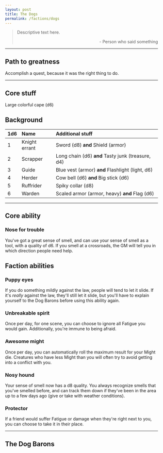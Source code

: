 ```yaml
---
layout: post
title: The Dogs
permalink: /factions/dogs
---
```


>Descriptive text here.
>
><p style="text-align: right">- Person who said something</p>

***

## Path to greatness
Accomplish a quest, because it was the right thing to do.

***

## Core stuff
Large colorful cape (d6)

## Background

| 1d6        | Name           | Additional stuff                               |
|:-----------|:---------------|:-----------------------------------------------|
| 1          | Knight errant  | Sword (d8) <b>and</b> Shield (armor)           |
| 2          | Scrapper       | Long chain (d6) <b>and</b> Tasty junk (treasure, d4) |
| 3          | Guide          | Blue vest (armor) <b>and</b> Flashlight (light, d6) |
| 4          | Herder         | Cow bell (d6) <b>and</b> Big stick (d6)        |
| 5          | Ruffrider      | Spiky collar (d8)                              |
| 6          | Warden         | Scaled armor (armor, heavy) <b>and</b> Flag (d6) |

***

## Core ability

### Nose for trouble
You've got a great sense of smell, and can use your sense of smell as a tool, with a quality of d6. If you smell at a crossroads, the GM will tell you in which direction people need help.

## Faction abilities

### Puppy eyes
If you do something mildly against the law, people will tend to let it slide. If it's <i>really</i> against the law, they'll still let it slide, but you'll have to explain yourself to the Dog Barons before using this ability again.

### Unbreakable spirit
Once per day, for one scene, you can choose to ignore all Fatigue you would gain. Additionally, you're immune to being afraid.

### Awesome might
Once per day, you can automatically roll the maximum result for your Might die. Creatures who have less Might than you will often try to avoid getting into a conflict with you.

### Nosy hound
Your sense of smell now has a d8 quality. You always recognize smells that you've smelled before, and can track them down if they've been in the area up to a few days ago (give or take with weather conditions).

### Protector
If a friend would suffer Fatigue or damage when they're right next to you, you can choose to take it in their place.

***

## The Dog Barons



